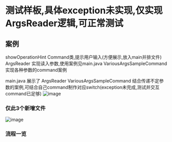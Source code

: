 # 测试样板,具体exception未实现,仅实现ArgsReader逻辑,可正常测试

## 案例

showOperationHint Command类,提示用户输入(方便展示,放入main并排文件)
ArgsReader 实现读入参数,使用案例见main.java
VariousArgsSampleCommand 实现各种参数的command案例

main.java 展示了 ArgsReader VariousArgsSampleCommand 结合传递不定参数的案例,可结合自己command制作对应switch(exception未完成,测试并交互command已足够)
![image](https://user-images.githubusercontent.com/113168400/193459666-1c8af1f0-7955-46f5-9b1a-8df6dc3e8aee.png)
### 仅此3个新增文件
![image](https://user-images.githubusercontent.com/113168400/193459694-c8b82872-4c35-48ba-898b-cba139140b35.png)
### 流程一览
